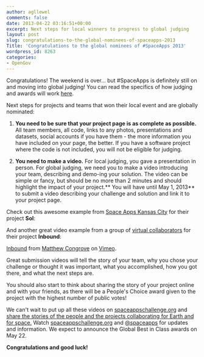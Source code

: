```yaml
---
author: agllewel
comments: false
date: 2013-04-22 03:16:51+00:00
excerpt: Next steps for local winners to progress to global judging
layout: post
slug: congratulations-to-the-global-nominees-of-spaceapps-2013
Title: 'Congratulations to the global nominees of #SpaceApps 2013'
wordpress_id: 8263
categories:
- OpenGov
---
```


Congratulations! The weekend is over... but #SpaceApps is definitely still on and moving into global judging! You can read the specifics of how judging and awards will work [here](http://open.nasa.gov/blog/2013/04/19/spaceapps-judging-and-awards/).

Next steps for projects and teams that won their local event and are globally nominated:

1. **You need to be sure that your project page is as complete as possible.** All team members, all code, links to any photos, presentations and datasets, social accounts if you have them - the more information you have included on your page, the better. If you have a software project where the code is not included, you will not be eligible for judging.

2. **You need to make a video.** For local judging, you gave a presentation in person. For global judging, we need you to make a video introducing your team, describing and demo-ing your solution. The video can be simple or fancy, but should be no more than 2 minutes and should highlight the impact of your project.** You will have until May 1, 2013** to submit a video describing your challenge and solution and link it to your project page.

Check out this awesome example from [Space Apps Kansas City](http://spaceappschallenge.org/location/kansas-city/) for their project **Sol**:



And another great video example from a group of [virtual collaborators](http://spaceappschallenge.org/location/virtual/) for their project **Inbound**:



[Inbound](http://vimeo.com/64515087) from [Matthew Congrove](http://vimeo.com/mcongrove) on [Vimeo](http://vimeo.com).

Great submission videos will tell the story of your team, why you chose your challenge or thought it was important, what you accomplished, how you got there, and what the next steps are.

You should also start to think about sharing the story of your project online and with your friends, as there will be a People's Choice award given to the project with the highest number of public votes!

We can't wait to put up all these videos on [spaceappschallenge.org](http://spaceappschallenge.org/) and [share the stories of the people and the projects collaborating for Earth and for space.](http://storify.com/heatherleson/space-app-snapshots) Watch [spaceappschallenge.org](http://spaceappschallenge.org/) and [@spaceapps](https://twitter.com/spaceapps) for updates and information. We expect to announce the Global Best in Class awards on May 22.

**Congratulations and good luck!**




